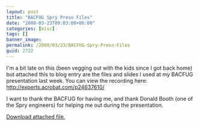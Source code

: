 ```yaml
---
layout: post
title: "BACFUG Spry Preso Files"
date: "2008-03-23T09:03:00+06:00"
categories: [misc]
tags: []
banner_image: 
permalink: /2008/03/23/BACFUG-Spry-Preso-Files
guid: 2722
---
```


I'm a bit late on this (been vegging out with the kids since I got back home) but attached this to blog entry are the files and slides I used at my BACFUG presentation last week. You can view the recording here: <a href="http://experts.acrobat.com/p24637610/">http://experts.acrobat.com/p24637610/</a>

I want to thank the BACFUG for having me, and thank Donald Booth (one of the Spry engineers) for helping me out during the presentation.<p><a href='enclosures/D{% raw %}%3A%{% endraw %}5Chosts{% raw %}%5Cwww%{% endraw %}2Ecoldfusionjedi{% raw %}%2Ecom%{% endraw %}5Cenclosures{% raw %}%2Fspry1%{% endraw %}2Ezip'>Download attached file.</a></p>